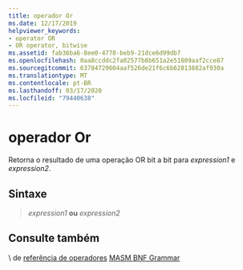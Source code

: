 ```yaml
---
title: operador Or
ms.date: 12/17/2019
helpviewer_keywords:
- operator OR
- OR operator, bitwise
ms.assetid: fab36ba6-8ee0-4778-beb9-21dce6d99db7
ms.openlocfilehash: 0aa8ccddc2fa02577b8b651a2e51809aaf2cce87
ms.sourcegitcommit: 63784729604aaf526de21f6c6b62813882af930a
ms.translationtype: MT
ms.contentlocale: pt-BR
ms.lasthandoff: 03/17/2020
ms.locfileid: "79440638"
---
```

# <a name="operator-or"></a>operador Or

Retorna o resultado de uma operação OR bit a bit para *expression1* e *expression2*.

## <a name="syntax"></a>Sintaxe

> *expression1* **ou** *expression2*

## <a name="see-also"></a>Consulte também

\ de [referência de operadores](operators-reference.md)
[MASM BNF Grammar](masm-bnf-grammar.md)
